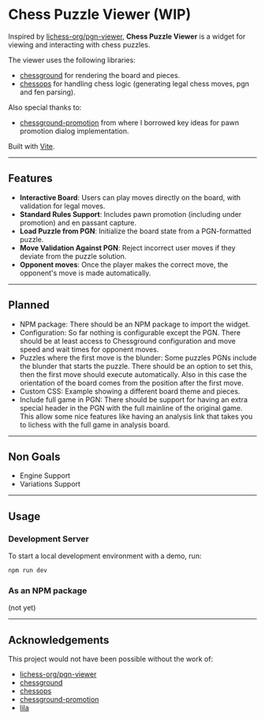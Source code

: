 # Chess Puzzle Viewer (WIP)

Inspired by [lichess-org/pgn-viewer](https://github.com/lichess-org/pgn-viewer/), **Chess Puzzle Viewer** is a widget for viewing and interacting with chess puzzles.

The viewer uses the following libraries:

- [chessground](https://github.com/lichess-org/chessground) for rendering the board and pieces.
- [chessops](https://github.com/niklasf/chessops) for handling chess logic (generating legal chess moves, pgn and fen parsing).

Also special thanks to:

- [chessground-promotion](https://github.com/hi-ogawa/chessground-promotion) from where I borrowed key ideas for pawn promotion dialog implementation.

Built with [Vite](https://vite.dev/).

---

## Features

- **Interactive Board**: Users can play moves directly on the board, with validation for legal moves.
- **Standard Rules Support**: Includes pawn promotion (including under promotion) and en passant capture.
- **Load Puzzle from PGN**: Initialize the board state from a PGN-formatted puzzle.
- **Move Validation Against PGN**: Reject incorrect user moves if they deviate from the puzzle solution.
- **Opponent moves**: Once the player makes the correct move, the opponent's move is made automatically.

---

## Planned

- NPM package: There should be an NPM package to import the widget.
- Configuration: So far nothing is configurable except the PGN. There should be at least access to Chessground configuration
  and move speed and wait times for opponent moves.
- Puzzles where the first move is the blunder: Some puzzles PGNs include the blunder that starts the puzzle.
  There should be an option to set this, then the first move should execute automatically. Also in this case the orientation
  of the board comes from the position after the first move.
- Custom CSS: Example showing a different board theme and pieces.
- Include full game in PGN: There should be support for having an extra special header in the PGN
  with the full mainline of the original game. This allow some nice features like having an analysis link
  that takes you to lichess with the full game in analysis board.

---

## Non Goals

- Engine Support
- Variations Support

---

## Usage

### Development Server

To start a local development environment with a demo, run:

```bash
npm run dev
```

### As an NPM package

(not yet)

---

## Acknowledgements

This project would not have been possible without the work of:

- [lichess-org/pgn-viewer](https://github.com/lichess-org/pgn-viewer)
- [chessground](https://github.com/lichess-org/chessground)
- [chessops](https://github.com/niklasf/chessops)
- [chessground-promotion](https://github.com/hi-ogawa/chessground-promotion)
- [lila](https://github.com/lichess-org/lila)
